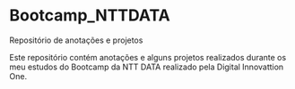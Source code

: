 # Bootcamp_NTTDATA
Repositório de anotações e projetos 

Este repositório contém anotações e alguns projetos realizados durante os meu estudos do Bootcamp da NTT DATA realizado pela Digital Innovattion One.
